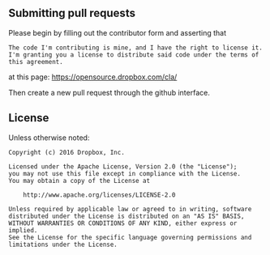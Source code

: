 ## Submitting pull requests

Please begin by filling out the contributor form and asserting that

    The code I'm contributing is mine, and I have the right to license it.
    I'm granting you a license to distribute said code under the terms of this agreement.

at this page:
https://opensource.dropbox.com/cla/

Then create a new pull request through the github interface.

## License

Unless otherwise noted:

```
Copyright (c) 2016 Dropbox, Inc.

Licensed under the Apache License, Version 2.0 (the "License");
you may not use this file except in compliance with the License.
You may obtain a copy of the License at

    http://www.apache.org/licenses/LICENSE-2.0

Unless required by applicable law or agreed to in writing, software
distributed under the License is distributed on an "AS IS" BASIS,
WITHOUT WARRANTIES OR CONDITIONS OF ANY KIND, either express or implied.
See the License for the specific language governing permissions and
limitations under the License.
```
